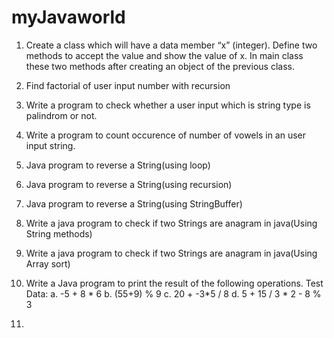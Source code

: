 # myJavaworld
1) Create a class which will have a data member “x” (integer). Define two methods to accept 
the value and show the value of x. In main class these two methods after creating an object 
of the previous class.
2) Find factorial of user input number with recursion

3) Write a program to check whether a user input which is string type is palindrom or not.

4) Write a program to count occurence of number of vowels in an user input string.
5) Java program to reverse a String(using loop)
6) Java program to reverse a String(using recursion)
7) Java program to reverse a String(using StringBuffer)
8) Write a java program to check if two Strings are anagram in java(Using String methods)
9) Write a java program to check if two Strings are anagram in java(Using Array sort)
10) Write a Java program to print the result of the following operations.
	Test Data:
	a. -5 + 8 * 6
	b. (55+9) % 9
	c. 20 + -3*5 / 8
	d. 5 + 15 / 3 * 2 - 8 % 3

11)
